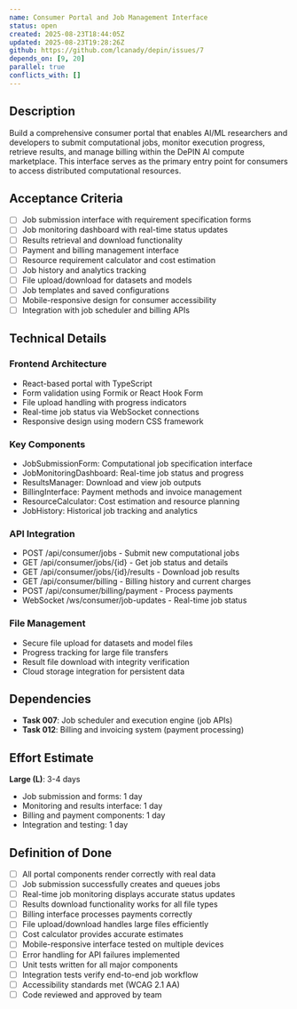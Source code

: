 ```yaml
---
name: Consumer Portal and Job Management Interface
status: open
created: 2025-08-23T18:44:05Z
updated: 2025-08-23T19:28:26Z
github: https://github.com/lcanady/depin/issues/7
depends_on: [9, 20]
parallel: true
conflicts_with: []
---
```


## Description
Build a comprehensive consumer portal that enables AI/ML researchers and developers to submit computational jobs, monitor execution progress, retrieve results, and manage billing within the DePIN AI compute marketplace. This interface serves as the primary entry point for consumers to access distributed computational resources.

## Acceptance Criteria
- [ ] Job submission interface with requirement specification forms
- [ ] Job monitoring dashboard with real-time status updates
- [ ] Results retrieval and download functionality
- [ ] Payment and billing management interface
- [ ] Resource requirement calculator and cost estimation
- [ ] Job history and analytics tracking
- [ ] File upload/download for datasets and models
- [ ] Job templates and saved configurations
- [ ] Mobile-responsive design for consumer accessibility
- [ ] Integration with job scheduler and billing APIs

## Technical Details

### Frontend Architecture
- React-based portal with TypeScript
- Form validation using Formik or React Hook Form
- File upload handling with progress indicators
- Real-time job status via WebSocket connections
- Responsive design using modern CSS framework

### Key Components
- JobSubmissionForm: Computational job specification interface
- JobMonitoringDashboard: Real-time job status and progress
- ResultsManager: Download and view job outputs
- BillingInterface: Payment methods and invoice management
- ResourceCalculator: Cost estimation and resource planning
- JobHistory: Historical job tracking and analytics

### API Integration
- POST /api/consumer/jobs - Submit new computational jobs
- GET /api/consumer/jobs/{id} - Get job status and details
- GET /api/consumer/jobs/{id}/results - Download job results
- GET /api/consumer/billing - Billing history and current charges
- POST /api/consumer/billing/payment - Process payments
- WebSocket /ws/consumer/job-updates - Real-time job status

### File Management
- Secure file upload for datasets and model files
- Progress tracking for large file transfers
- Result file download with integrity verification
- Cloud storage integration for persistent data

## Dependencies
- **Task 007**: Job scheduler and execution engine (job APIs)
- **Task 012**: Billing and invoicing system (payment processing)

## Effort Estimate
**Large (L)**: 3-4 days
- Job submission and forms: 1 day
- Monitoring and results interface: 1 day
- Billing and payment components: 1 day
- Integration and testing: 1 day

## Definition of Done
- [ ] All portal components render correctly with real data
- [ ] Job submission successfully creates and queues jobs
- [ ] Real-time job monitoring displays accurate status updates
- [ ] Results download functionality works for all file types
- [ ] Billing interface processes payments correctly
- [ ] File upload/download handles large files efficiently
- [ ] Cost calculator provides accurate estimates
- [ ] Mobile-responsive interface tested on multiple devices
- [ ] Error handling for API failures implemented
- [ ] Unit tests written for all major components
- [ ] Integration tests verify end-to-end job workflow
- [ ] Accessibility standards met (WCAG 2.1 AA)
- [ ] Code reviewed and approved by team
